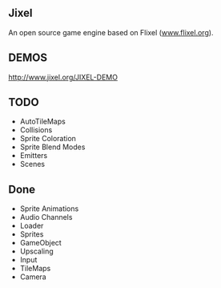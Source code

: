 Jixel 
-----
An open source game engine based on Flixel (www.flixel.org). 


DEMOS
-----
http://www.jixel.org/JIXEL-DEMO


TODO
----
* AutoTileMaps
* Collisions
* Sprite Coloration
* Sprite Blend Modes
* Emitters
* Scenes



Done
----
* Sprite Animations
* Audio Channels
* Loader
* Sprites
* GameObject
* Upscaling
* Input
* TileMaps
* Camera
